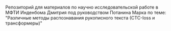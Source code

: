 Репозиторий для материалов по научно исследовательской работе в МФТИ Инденбома Дмитрия под руководством Потанина Марка по теме:  
"Различные методы распознавания рукописного текста (СТС-loss и трансформеры)"
